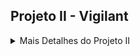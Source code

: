 ## Projeto II - Vigilant

<details>
  
<summary>
	Mais Detalhes do Projeto II
</summary>

# Vigilant - (Sistema de Gerenciamento de Banco de Dados)

### Parceiro Acadêmico
	
<br/>
	
<img src="https://github.com/Antonio-Zago/bertoti/blob/main/metodologia/imgs/necto.png"/>

##### *Figura 01. Logo Necto System Fonte([Necto](https://necto.com.br))*

A empresa Necto System situada no Parque Tecnológico de São José dos Campos, propôs o seguinte desafio baseado na metodologia ágil Scrum.

### Visão do Projeto

   Este projeto propôs a criação de uma integração para coleta de dados diretamente dos servidores, com o objetivo de construir uma série histórica de informações. A ideia por trás dessa abordagem era desenvolver uma aplicação capaz de realizar a coleta regular de métricas de um ou mais Sistemas Gerenciadores de Banco de Dados (SGBDs) remotos. A ferramenta foi projetada para fornecer dados essenciais que ajudem os usuários a tomar decisões mais informadas sobre a manutenção, balanceamento, escalabilidade e possíveis melhorias em seus bancos de dados e na infraestrutura dos servidores.

Com essa integração, o objetivo é permitir que os usuários monitorem o desempenho de seus sistemas em tempo real, identifiquem tendências ao longo do tempo e adotem uma postura proativa para otimizar e manter a estabilidade das operações. Ao fornecer uma visão completa das métricas do sistema, a aplicação possibilita decisões baseadas em dados sobre ajustes necessários, seja para melhorar a eficiência dos bancos de dados, realizar balanceamento de carga ou até mesmo escalar a infraestrutura para atender à demanda crescente.

Essa iniciativa reflete uma compreensão aprofundada das necessidades de gestão de banco de dados e infraestrutura, evidenciando a capacidade de criar soluções práticas que otimizem a operação dos sistemas e garantam sua confiabilidade e desempenho a longo prazo.

Link do repositório do projeto: [Repositório](https://github.com/apibanco/Vigilant)

### Tecnologias adotadas na solução

<div style="text-align: center;">
  <div style="margin-top: 10px; font-weight: bold;">BackEnd</div>
  <div style="display: inline_block">
    <img src="https://github.com/devicons/devicon/blob/master/icons/java/java-original-wordmark.svg" width="85" height="85" />
    <img src="https://github.com/devicons/devicon/blob/master/icons/spring/spring-original-wordmark.svg" width="85" height="85" />
  </div>
</div>
<div style="text-align: center;">
  <div style="margin-top: 10px; font-weight: bold;">FrontEnd</div>
  <div style="display: inline_block">
    <img src="https://github.com/devicons/devicon/blob/master/icons/angularjs/angularjs-original-wordmark.svg" width="85" height="85" />
    <img src="https://github.com/devicons/devicon/blob/master/icons/css3/css3-original-wordmark.svg" width="85" height="85" />  
    <img src="https://github.com/devicons/devicon/blob/master/icons/bootstrap/bootstrap-original-wordmark.svg" width="85" height="85" />
  </div>
</div>
<div style="text-align: center;">
  <div style="margin-top: 10px; font-weight: bold;">Banco de Dados</div>
  <div style="display: inline_block">
    <img src="https://github.com/devicons/devicon/blob/master/icons/postgresql/postgresql-original-wordmark.svg" width="85" height="85" />
  </div>
</div>

## Informações sobre a Lógica do Sistema:

  Assumi a responsabilidade de implementar a lógica que possibilitou a integração com o banco de dados, permitindo a coleta periódica de parametrizações. Além disso, fui encarregado de desenvolver as consultas (queries) necessárias para extrair os dados e criar procedimentos armazenados (procedures) para garantir a execução eficiente dessas operações.

Essa tarefa exigiu um conhecimento aprofundado das estruturas de banco de dados e suas particularidades, além de habilidades no design de consultas, otimização de desempenho e na criação de procedimentos para automatizar processos complexos. Ao implementar essa lógica, consegui garantir que a integração fosse capaz de extrair as informações necessárias de forma precisa e eficiente, assegurando a coleta confiável das parametrizações.

Minha contribuição na criação de consultas e procedures reforçou minha capacidade de traduzir requisitos de negócios em soluções práticas no ambiente de banco de dados. Além disso, evidenciou meu domínio de SQL e meu compromisso em desenvolver soluções robustas e eficazes, atendendo às necessidades tanto do projeto quanto da equipe.

<details open><summary>Informações código Back-End</summary>
    
   1. Algoritmo para conexão com o Banco de Dados (Postgress).
     
   ```js
   
	public conexao(){
			url = "jdbc:postgresql://localhost:5432/teste";
			usuario = "postgres";
			senha = "toto185100";

			try {
				Class.forName("org.postgresql.Driver");
				con = DriverManager.getConnection(url,usuario,senha);
				System.out.println("Conexão realizada com sucesso!!!");
			} catch (Exception e) {
				e.printStackTrace();
			}
			ExibirTamanhoTabelas(con);
	};

	public static void ExibirTamanhoTabelas(Connection con) {
		String sql = "SELECT 
				esquema, 
				tabela,
				pg_size_pretty(pg_relation_size(esq_tab)) AS tamanho,
				pg_size_pretty(pg_total_relation_size(esq_tab)) AS tamanho_total,
			      FROM 
				(SELECT 
				    tablename AS tabela,
				    schemaname AS esquema,
				    schemaname||'.'||tablename AS esq_tab
				FROM
				    pg_catalog.pg_tables
				WHERE 
				    schemaname NOT IN ('pg_catalog', 'information_schema', 'pg_toast') ) AS x
				ORDER BY 
				    pg_total_relation_size(esq_tab) DESC; ";

		try {
			PreparedStatement pesquisa = con.prepareStatement(sql);
			ResultSet result = pesquisa.executeQuery();
			while(result.next()) {
				System.out.println("NOME: " + result.getString("tabela"));
				System.out.println("TAMANHO: "+result.getString("tamanho"));
				System.out.println("TAMANHO TOTAL: " + result.getString("tamanho_total"));
			}
		} catch(Exception e) {
		    e.printStackTrace();
		}
	}
	
   ```
   
   No primeiro trecho deste código acima, foram definidas as informações necessárias para a conexão com o banco de dados local. A variável "url" contém a URL de conexão com o banco, a porta padrão do PostgreSQL e o nome do banco de dados.

Em seguida, dentro de um bloco try-catch, o código tenta estabelecer a conexão com o banco de dados. A linha Class.forName("org.postgresql.Driver") carrega dinamicamente o driver JDBC necessário para se comunicar com o PostgreSQL. Em seguida, DriverManager.getConnection(url,usuario,senha) estabelece a conexão com o banco de dados usando as informações fornecidas. Se a conexão for estabelecida com sucesso, a mensagem "Conexão realizada com sucesso!!!" é exibida. Caso ocorra algum erro durante a conexão, a exceção é capturada e o rastreamento de pilha do erro é impresso.

Após a conexão ser estabelecida, há uma chamadas de método chamando "ExibirTamanhoTabelas". Esse método exibe o tamanho das tabelas do banco de dados através de um retorno de uma query consultando através da conexão realizada.

</details>   

- Auxiliei também a integração completa das chamadas de todos os métodos do Back-End. Durante esse processo, além de criar alguns métodos, desempenhei um papel fundamental na realização de testes para validar as requisições.

  Essa etapa é de extrema importância, pois envolve garantir que cada funcionalidade do Back-End esteja operando de maneira correta e coesa. Ao criar e implementar esses métodos, pude contribuir para a construção de uma aplicação robusta e funcional. Os testes que conduzi permitiram identificar possíveis problemas e assegurar que as requisições feitas à API estivessem fornecendo os resultados esperados.

  A abordagem sistemática e a atenção aos detalhes nos testes ilustram o compromisso em oferecer um produto final de alta qualidade, além de evidenciar minhas habilidades em depuração e solução de problemas.

  <details open><summary>Detalhes da Interface do Usuário</summary>
  
   1. Trecho do algoritmo responsável por receber o retorno do back-end.
     
   ```js
   
        public class Principal {

		public static void main(String[] args) throws IOException {
			LoginModel loginModel = LoginController.PreencherLogin();
			Menu menu = new Menu(loginModel);
			Properties prop = LoginController.getProp();
			String openMenu = prop.getProperty("openMenu");

			if (openMenu.equals("y")) {
				menu.startmenu();
			} else {
				ImprimeMetricas imprimeMetricas = new ImprimeMetricas(loginModel);
				imprimeMetricas.tamanhobancos();
				imprimeMetricas.tamanhoTabelas();
				imprimeMetricas.selectsChamadas1000x();
				imprimeMetricas.SelectMaisDemoradas();
				imprimeMetricas.selectsMaisDemoradasMedia();
				imprimeMetricas.conflicts();
			}
		}
	}
	
   ```

O código é uma classe Java chamada "Principal".
Na primeiro trecho do código, uma instância da classe "LoginModel" é criada chamada "loginModel", e o método estático "PreencherLogin()" da classe "LoginController" é chamado para preencher os dados do login.
Em seguida, uma instância da classe "Menu" chamada "menu" é criada, passando o objeto "loginModel" como argumento para o construtor da classe "Menu".
A próxima linha cria uma instância da classe "Properties" chamada "prop" e chama o método estático "getProp()" da classe "LoginController" para obter um objeto "Properties".
Em seguida, a propriedade chamada "openMenu" é recuperada do objeto "Properties" e armazenada na variável "openMenu" como uma string.
Em seguida, o código verifica se o valor da variável "openMenu" é igual a "y". Se for, o método "startmenu()" é chamado no objeto "menu". Caso contrário, uma instância da classe "ImprimeMetricas" chamada "imprimeMetricas" é criada, passando o objeto "loginModel" como argumento para o construtor. Em seguida, vários métodos são chamados nessa instância, como "tamanhobancos()", "tamanhoTabelas()", "selectsChamadas1000x()", "SelectMaisDemoradas()", "selectsMaisDemoradasMedia()" e "conflicts()". Esses métodos provavelmente realizam diferentes operações relacionadas a métricas e análises de um sistema.

## Conhecimentos Adquiridos

### Aquisição de Conhecimento Profundo
Durante o desenvolvimento do projeto, aproveitei a oportunidade para adquirir um conhecimento aprofundado sobre sistemas de gerenciamento de banco de dados (SGBDs).

### Manipulação Eficiente de Informações
Desenvolvi habilidades para coletar e manipular informações de forma altamente eficiente, criando séries históricas e gerando métricas relevantes para os usuários.

### Aprimoramento de Consultas SQL
A experiência me permitiu aprimorar minha capacidade de criar consultas SQL, utilizando diversos comandos para extrair informações específicas e impactantes de forma eficaz.

### Exploração de Ferramentas de Gerenciamento
Tive a oportunidade de explorar e me familiarizar profundamente com ferramentas de gerenciamento de banco de dados, como o PostgreSQL, aplicando-as de forma excepcionalmente eficaz.

### Coleta de Métricas Cruciais
Criei consultas e rotinas que possibilitaram a coleta de métricas essenciais, como o dimensionamento de tabelas e bancos de dados, proporcionando insights valiosos aos usuários.

### Aprofundamento nos Princípios Fundamentais
Aprofundei minha compreensão dos princípios fundamentais que regem os SGBDs, destacando a importância de estruturar e organizar dados de maneira adequada para facilitar operações futuras.

### Relevância da Otimização
Reconheci a importância de otimizar consultas e operações de banco de dados para garantir um desempenho mais eficiente, resultando em uma experiência geral mais satisfatória para os usuários.

### Atuação Além da Manipulação de Dados
Minha atuação no projeto não se limitou à coleta e manipulação de dados, mas também envolveu a criação de um ambiente de banco de dados resiliente e otimizado.

### Papel Essencial no Sucesso da Aplicação
Esse trabalho teve um papel fundamental no sucesso da aplicação, contribuindo para a eficácia operacional e o bom desempenho da ferramenta.

### Conhecimento Profundo e Base Sólida
A experiência adquirida proporcionou um conhecimento profundo e uma base sólida, preparando-me para futuros projetos relacionados à gestão de dados e ao uso de SGBDs.
<br>

<details close></summary></summary>

Clique [aqui](https://github.com/apibanco/Vigilant) para mais detalhes do prijeto.
  
</details>

<br>

</details>
